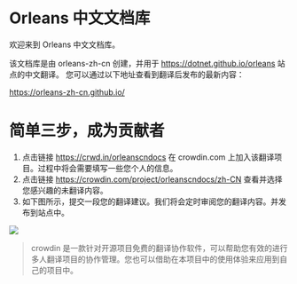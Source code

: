 # Orleans 中文文档库

欢迎来到 Orleans 中文文档库。

该文档库是由 orleans-zh-cn 创建，并用于 https://dotnet.github.io/orleans 站点的中文翻译。
您可以通过以下地址查看到翻译后发布的最新内容：

https://orleans-zh-cn.github.io/


# 简单三步，成为贡献者


1. 点击链接 https://crwd.in/orleanscndocs 在 crowdin.com 上加入该翻译项目。过程中将会需要填写一些您个人的信息。
2. 点击链接 https://crowdin.com/project/orleanscndocs/zh-CN 查看并选择您感兴趣的未翻译内容。
3. 如下图所示，提交一段您的翻译建议。我们将会定时审阅您的翻译内容。并发布到站点中。


![](https://user-images.githubusercontent.com/12607748/111313778-b59dc280-869b-11eb-93fc-dafa2bd06e91.png)



> crowdin 是一款针对开源项目免费的翻译协作软件，可以帮助您有效的进行多人翻译项目的协作管理。您也可以借助在本项目中的使用体验来应用到自己的项目中。

